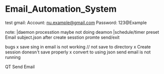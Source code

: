 # Email_Automation_System
test gmail:
    Account: nu.example@gmail.com
    Password: 123@Example
    
note:
    |daemon processtion maybe not doing deamon
    |schedule/timer 
    preset Email subject.json
    after create sesstion promte send/exit

bugs
 x   save sing in email is not working // not save to directory
 x   Create session donesn't save properly
 x    convert to using json
    send email is not running
    
        
QT
    Send Email

